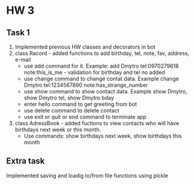 # HW 3

## Task 1

1. Implemented previous HW classes and decorators in bot
2. class Racord - added functions to add birthday, tel, note, fav, address, e-mail
    - use add command for it. Example: add Dmytro tel:0970279618 note:this_is_me - validation for birthday and tel no added
    - use change command to change contat data. Example change Dmytro tel:1234567890 note:has_strange_number
    - use show command to show contact data. Example show Dmytro, show Dmytro tel, show Dmytro bday
    - enter hello command to get greeting from bot
    - use delete command to delete contact
    - use exit or quit or end command to terminate app
4. class AdressBook - added fuctions to view contacts who will have birthdays next week or this month.
    - Use commands: show birthdays next week, show birthdays this month
   
## Extra task

Implemented saving and loadig to/from file functions using pickle

